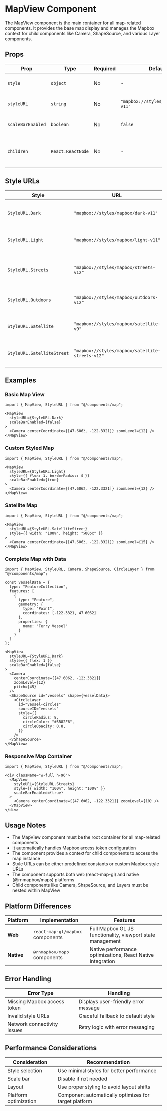 # MapView Component

The MapView component is the main container for all map-related components. It provides the base map display and manages the Mapbox context for child components like Camera, ShapeSource, and various Layer components.

## Props

| Prop | Type | Required | Default | Description | Example |
|------|------|----------|---------|-------------|---------|
| `style` | `object` | No | - | CSS styles for the map container | `{ flex: 1 }` |
| `styleURL` | `string` | No | `"mapbox://styles/mapbox/dark-v11"` | URL of the Mapbox style to use | `StyleURL.Light` |
| `scaleBarEnabled` | `boolean` | No | `false` | Whether to show the scale bar | `true` |
| `children` | `React.ReactNode` | No | - | Child components to render within the map | Camera, ShapeSource, Layers |

## Style URLs

| Style | URL | Description |
|-------|-----|-------------|
| `StyleURL.Dark` | `"mapbox://styles/mapbox/dark-v11"` | Dark theme with minimal labels |
| `StyleURL.Light` | `"mapbox://styles/mapbox/light-v11"` | Light theme with minimal labels |
| `StyleURL.Streets` | `"mapbox://styles/mapbox/streets-v12"` | Standard street map with detailed labels |
| `StyleURL.Outdoors` | `"mapbox://styles/mapbox/outdoors-v12"` | Outdoor recreation focused style |
| `StyleURL.Satellite` | `"mapbox://styles/mapbox/satellite-v9"` | Satellite imagery without labels |
| `StyleURL.SatelliteStreet` | `"mapbox://styles/mapbox/satellite-streets-v12"` | Satellite imagery with street labels |

## Examples

### Basic Map View
```tsx
import { MapView, StyleURL } from "@/components/map";

<MapView
  styleURL={StyleURL.Dark}
  scaleBarEnabled={false}
>
  <Camera centerCoordinate={[47.6062, -122.3321]} zoomLevel={12} />
</MapView>
```

### Custom Styled Map
```tsx
import { MapView, StyleURL } from "@/components/map";

<MapView
  styleURL={StyleURL.Light}
  style={{ flex: 1, borderRadius: 8 }}
  scaleBarEnabled={true}
>
  <Camera centerCoordinate={[47.6062, -122.3321]} zoomLevel={12} />
</MapView>
```

### Satellite Map
```tsx
import { MapView, StyleURL } from "@/components/map";

<MapView
  styleURL={StyleURL.SatelliteStreet}
  style={{ width: "100%", height: "500px" }}
>
  <Camera centerCoordinate={[47.6062, -122.3321]} zoomLevel={15} />
</MapView>
```

### Complete Map with Data
```tsx
import { MapView, StyleURL, Camera, ShapeSource, CircleLayer } from "@/components/map";

const vesselData = {
  type: "FeatureCollection",
  features: [
    {
      type: "Feature",
      geometry: {
        type: "Point",
        coordinates: [-122.3321, 47.6062]
      },
      properties: {
        name: "Ferry Vessel"
      }
    }
  ]
};

<MapView
  styleURL={StyleURL.Dark}
  style={{ flex: 1 }}
  scaleBarEnabled={false}
>
  <Camera
    centerCoordinate={[47.6062, -122.3321]}
    zoomLevel={12}
    pitch={45}
  />
  <ShapeSource id="vessels" shape={vesselData}>
    <CircleLayer
      id="vessel-circles"
      sourceID="vessels"
      style={{
        circleRadius: 8,
        circleColor: "#3B82F6",
        circleOpacity: 0.8,
      }}
    />
  </ShapeSource>
</MapView>
```

### Responsive Map Container
```tsx
import { MapView, StyleURL } from "@/components/map";

<div className="w-full h-96">
  <MapView
    styleURL={StyleURL.Streets}
    style={{ width: "100%", height: "100%" }}
    scaleBarEnabled={true}
  >
    <Camera centerCoordinate={[47.6062, -122.3321]} zoomLevel={10} />
  </MapView>
</div>
```

## Usage Notes

- The MapView component must be the root container for all map-related components
- It automatically handles Mapbox access token configuration
- The component provides a context for child components to access the map instance
- Style URLs can be either predefined constants or custom Mapbox style URLs
- The component supports both web (react-map-gl) and native (@rnmapbox/maps) platforms
- Child components like Camera, ShapeSource, and Layers must be nested within MapView

## Platform Differences

| Platform | Implementation | Features |
|----------|----------------|----------|
| **Web** | `react-map-gl/mapbox` components | Full Mapbox GL JS functionality, viewport state management |
| **Native** | `@rnmapbox/maps` components | Native performance optimizations, React Native integration |

## Error Handling

| Error Type | Handling |
|------------|----------|
| Missing Mapbox access token | Displays user-friendly error message |
| Invalid style URLs | Graceful fallback to default style |
| Network connectivity issues | Retry logic with error messaging |

## Performance Considerations

| Consideration | Recommendation |
|---------------|----------------|
| Style selection | Use minimal styles for better performance |
| Scale bar | Disable if not needed |
| Layout | Use proper styling to avoid layout shifts |
| Platform optimization | Component automatically optimizes for target platform | 